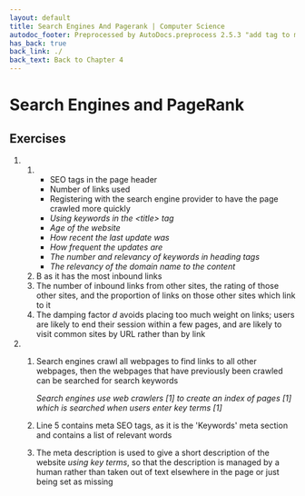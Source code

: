 ```yaml
---
layout: default
title: Search Engines And Pagerank | Computer Science
autodoc_footer: Preprocessed by AutoDocs.preprocess 2.5.3 "add tag to make &lt;base&gt; work" ⓒ Starwort, 2020
has_back: true
back_link: ./
back_text: Back to Chapter 4
---
```


# Search Engines and PageRank

## Exercises

01. &#x200b;
    01. &#x200b;
        - SEO tags in the page header
        - Number of links used
        - Registering with the search engine provider to have the page crawled more quickly
        - *Using keywords in the \<title\> tag*
        - *Age of the website*
        - *How recent the last update was*
        - *How frequent the updates are*
        - *The number and relevancy of keywords in heading tags*
        - *The relevancy of the domain name to the content*
    02. B as it has the most inbound links
    03. The number of inbound links from other sites, the rating of those other sites, and the proportion of links on those other sites which link to it
    04. The damping factor *d* avoids placing too much weight on links; users are likely to end their session within a few pages, and are likely to visit common sites by URL rather than by link
02. &#x200b;
    01. Search engines crawl all webpages to find links to all other webpages, then the webpages that have previously been crawled can be searched for search keywords

        *Search engines use web crawlers [1] to create an index of pages [1] which is searched when users enter key terms [1]*
    02. Line 5 contains meta SEO tags, as it is the 'Keywords' meta section and contains a list of relevant words
    03. The meta description is used to give a short description of the website *using key terms*, so that the description is managed by a human rather than taken out of text elsewhere in the page or just being set as missing
